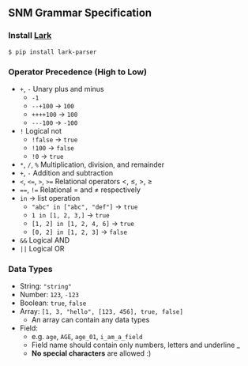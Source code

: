 ## SNM Grammar Specification

### Install [Lark](https://github.com/lark-parser/lark)
```
$ pip install lark-parser
```

### Operator Precedence (High to Low)
- `+`, `-` Unary plus and minus
  - `-1`
  - `--+100` -> `100`
  - `++++100` -> `100`
  - `---100` -> `-100`
- `!` Logical not
  - `!false` -> `true`
  - `!100` -> `false`
  - `!0` -> `true`
- `*`, `/`, `%` Multiplication, division, and remainder
- `+`, `-` Addition and subtraction
- `<`, `<=`, `>`, `>=`	Relational operators <, ≤, >, ≥
- `==`, `!=` Relational = and ≠ respectively
- `in` -> list operation
  - `"abc" in ["abc", "def"]` -> `true`
  - `1 in [1, 2, 3,]` -> `true`
  - `[1, 2] in [1, 2, 4, 6]` -> `true`
  - `[0, 2] in [1, 2, 3]` -> `false`
- `&&` Logical AND
- `||` Logical OR

### Data Types
- String: `"string"`
- Number: `123`, `-123`
- Boolean: `true`, `false`
- Array: `[1, 3, "hello", [123, 456], true, false]`
  - An array can contain any data types
- Field: 
  - e.g. `age`, `AGE`, `age_01`, `i_am_a_field`
  - Field name should contain only numbers, letters and underline _
  - **No special characters** are allowed :)
